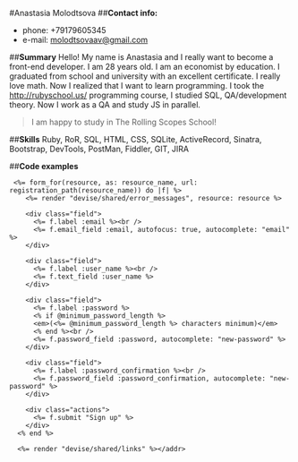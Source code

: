 #Anastasia Molodtsova
##**Contact info:**
* phone: +79179605345
* e-mail: molodtsovaav@gmail.com

##**Summary**
Hello! My name is Anastasia and I really want to become a front-end developer. I am 28 years old. I am an economist by education. 
 I graduated from school and university with an excellent certificate. I really love math. Now I realized that I want to learn programming. I took the http://rubyschool.us/ programming course, I studied SQL, QA/development theory. Now I work as a QA and study JS in parallel. 
 > I am happy to study in The Rolling Scopes School! 
 
##**Skills**
 Ruby, RoR, SQL, HTML, CSS, SQLite, ActiveRecord, Sinatra, Bootstrap, DevTools, PostMan, Fiddler, GIT, JIRA
                                                                                                       
##**Code examples**

     <%= form_for(resource, as: resource_name, url: registration_path(resource_name)) do |f| %>
        <%= render "devise/shared/error_messages", resource: resource %>
      
        <div class="field">
          <%= f.label :email %><br />
          <%= f.email_field :email, autofocus: true, autocomplete: "email" %>
        </div>
      
        <div class="field">
          <%= f.label :user_name %><br />
          <%= f.text_field :user_name %>
        </div>
      
        <div class="field">
          <%= f.label :password %>
          <% if @minimum_password_length %>
          <em>(<%= @minimum_password_length %> characters minimum)</em>
          <% end %><br />
          <%= f.password_field :password, autocomplete: "new-password" %>
        </div>
      
        <div class="field">
          <%= f.label :password_confirmation %><br />
          <%= f.password_field :password_confirmation, autocomplete: "new-password" %>
        </div>
      
        <div class="actions">
          <%= f.submit "Sign up" %>
        </div>
      <% end %>
      
      <%= render "devise/shared/links" %></addr>
      
